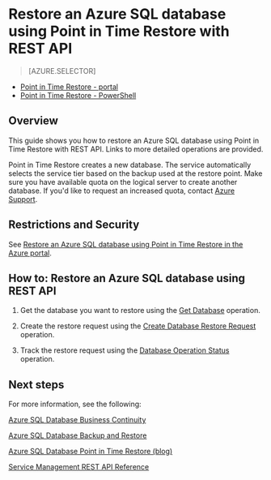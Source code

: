 <properties 
   pageTitle="Restore an Azure SQL database using Point in Time Restore with REST API" 
   description="Point in Time Restore, Microsoft Azure SQL Database, restore database, recover database, REST API" 
   services="sql-database" 
   documentationCenter="" 
   authors="elfisher" 
   manager="jeffreyg" 
   editor="v-romcal"/>

<tags
   ms.service="sql-database"
   ms.date="07/24/2015"
   wacn.date=""/>

# Restore an Azure SQL database using Point in Time Restore with REST API

> [AZURE.SELECTOR]
- [Point in Time Restore - portal](/documentation/articles/sql-database-point-in-time-restore-tutorial-management-portal)
- [Point in Time Restore - PowerShell](/documentation/articles/sql-database-point-in-time-restore-tutorial-powershell) 

## Overview

This guide shows you how to restore an Azure SQL database using Point in Time Restore with REST API. Links to more detailed operations are provided.

Point in Time Restore creates a new database. The service automatically selects the service tier based on the backup used at the restore point. Make sure you have available quota on the logical server to create another database. If you'd like to request an increased quota, contact [Azure Support](/support/contact/).

## Restrictions and Security

See [Restore an Azure SQL database using Point in Time Restore in the Azure portal](/documentation/articles/sql-database-point-in-time-restore-tutorial-management-portal).

## How to: Restore an Azure SQL database using REST API

1.	Get the database you want to restore using the [Get Database](http://msdn.microsoft.com/zh-cn/library/azure/dn505708.aspx) operation.

2.	Create the restore request using the [Create Database Restore Request](http://msdn.microsoft.com/zh-cn/library/azure/dn509571.aspx) operation.
	
3.	Track the restore request using the [Database Operation Status](http://msdn.microsoft.com/zh-cn/library/azure/dn720371.aspx) operation.

## Next steps

For more information, see the following: 

[Azure SQL Database Business Continuity](http://msdn.microsoft.com/zh-cn/library/azure/hh852669.aspx)

[Azure SQL Database Backup and Restore](http://msdn.microsoft.com/zh-cn/library/azure/jj650016.aspx)

[Azure SQL Database Point in Time Restore (blog)](http://azure.microsoft.com/blog/2014/10/01/azure-sql-database-point-in-time-restore/)

[Service Management REST API Reference](https://msdn.microsoft.com/zh-cn/library/azure/ee460799.aspx)
